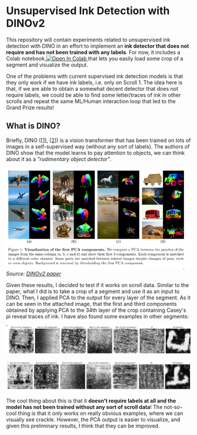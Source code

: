 # Unsupervised Ink Detection with DINOv2

This repository will contain experiments related to unsupervised ink detection with DINO in an effort to implement an **ink detector that does not require and has not been trained with any labels**. For now, it includes a Colab notebook<a target="_blank" href="https://colab.research.google.com/github/jgcarrasco/dino-ink-detection/blob/main/pca_dino.ipynb">
  <img src="https://colab.research.google.com/assets/colab-badge.svg" alt="Open In Colab"/>
</a>that lets you easily load some crop of a segment and visualize the output. 

One of the problems with current supervised ink detection models is that they only work if we have ink labels, i.e. only on Scroll 1. The idea here is that, if we are able to obtain a somewhat decent detector that does not require labels, we could be able to find some letter/traces of ink in other scrolls and repeat the same ML/Human interaction loop that led to the Grand Prize results! 

## What is DINO? 

Briefly, DINO ([[1]](https://arxiv.org/abs/2104.14294), [[2]](https://arxiv.org/abs/2304.07193)) is a vision transformer that has been trained on lots of images in a self-supervised way (without any sort of labels). The authors of DINO show that the model learns to pay attention to objects, we can think about it as a *"rudimentary object detector"*.

![alt text](images/dino.png)
*Source: [DINOv2 paper](https://arxiv.org/abs/2304.07193)*

Given these results, I decided to test if it works on scroll data. Similar to the paper, what I did is to take a crop of a segment and use it as an input to DINO. Then, I applied PCA to the output for every layer of the segment. As it can be seen in the attached image, that the first and third components obtained by applying PCA to the 34th layer of the crop containing Casey's pi reveal traces of ink. I have also found some examples in other segments:

![alt text](images/pi.png)

![alt text](images/tau.png)



The cool thing about this is that it **doesn't require labels at all and the model has not been trained without any sort of scroll data**! The not-so-cool thing is that it only works on really obvious examples, where we can visually see crackle. However, the PCA output is easier to visualize, and given this preliminary results, I think that they can be improved.

